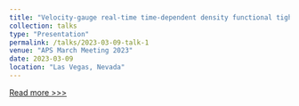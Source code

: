 ```yaml
---
title: "Velocity-gauge real-time time-dependent density functional tight-binding method for large-scale systems"
collection: talks
type: "Presentation"
permalink: /talks/2023-03-09-talk-1
venue: "APS March Meeting 2023"
date: 2023-03-09
location: "Las Vegas, Nevada"
---
```


[Read more >>>](https://meetings.aps.org/Meeting/MAR23/Session/W59.3)
